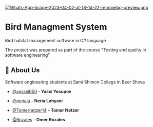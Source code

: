 [![Whats-App-Image-2023-04-02-at-18-14-22-removebg-preview.png](https://i.postimg.cc/jjqgdVDL/Whats-App-Image-2023-04-02-at-18-14-22-removebg-preview.png)](https://postimg.cc/18TcJjcQ)

# Bird Managment System

Bird habitat management software in C# language

The project was prepared as part of the course "Testing and quality in software engineering"



## 🚀 About Us
Software engineering students at Sami Shimon College in Beer Sheva

- [@yossiii050](https://github.com/yossiii050) **- Yossi Yosupov**

- [@neriala](https://github.com/neriala) **- Neria Lahyani**

- [@Tomernetzer14](https://github.com/Tomernetzer14) **- Tomer Netzer**

- [@Rozales](https://github.com/Rozales) **- Omer Rozales**
